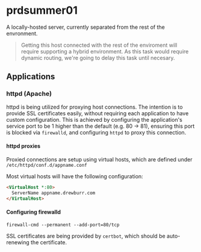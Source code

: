 # prdsummer01

A locally-hosted server, currently separated from the rest of the envronment.

> Getting this host connected with the rest of the enviroment will require supporting a hybrid environment. As this task would require dynamic routing, we're going to delay this task until necesary.

## Applications

### httpd (Apache)

httpd is being utilized for proxying host connections. The intention is to provide SSL certificates easily, without requiring each application to have custom configuration. This is achieved by configuring the application's service port to be 1 higher than the default (e.g. 80 -> 81), ensuring this port is blocked via `firewalld`, and configuring `httpd` to proxy this connection.

#### httpd proxies

Proxied connections are setup using virtual hosts, which are defined under `/etc/httpd/conf.d/appname.conf`

Most virtual hosts will have the following configuration:

```html
<VirtualHost *:80>
  ServerName appname.drewburr.com
</VirtualHost>
```

#### Configuring firewalld

`firewall-cmd --permanent --add-port=80/tcp`

SSL certificates are being provided by `certbot`, which should be auto-renewing the certificate.
